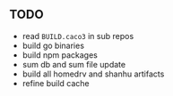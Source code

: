 ## TODO

- read `BUILD.caco3` in sub repos
- build go binaries
- build npm packages
- sum db and sum file update
- build all homedrv and shanhu artifacts
- refine build cache
